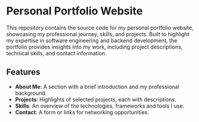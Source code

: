 # Personal Portfolio Website

This repository contains the source code for my personal portfolio website, showcasing my professional journey, skills, and projects. Built to highlight my expertise in software engineering and backend development, the portfolio provides insights into my work, including project descriptions, technical skills, and contact information.

## Features

- **About Me**: A section with a brief introduction and my professional background.
- **Projects**: Highlights of selected projects, each with descriptions.
- **Skills**: An overview of the technologies, frameworks and tools I use.
- **Contact**: A form or links for networking opportunities.
